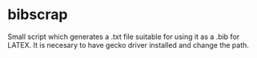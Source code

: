 # bibscrap
Small script which generates a .txt file suitable for using it as a .bib for LATEX. It is necesary to have gecko driver installed and change the path.

